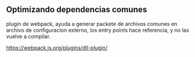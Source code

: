 ## Optimizando dependencias comunes

plugin de webpack, ayuda a generar packete de archivos comunes
en archivo de configuracion externo, los entry points hace referencia,
y no las vuelve a compilar.

https://webpack.js.org/plugins/dll-plugin/
